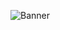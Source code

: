 ![Banner](https://user-images.githubusercontent.com/103961848/209346924-40aca068-b81c-41b2-a0bc-24c6fee1b2ff.png)
